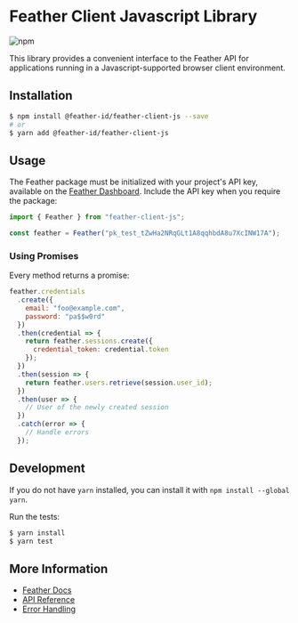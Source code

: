 # Feather Client Javascript Library

![npm](https://img.shields.io/npm/v/feather-id?color=5c70d6)

This library provides a convenient interface to the Feather API for applications running in a Javascript-supported browser client environment.

## Installation

```sh
$ npm install @feather-id/feather-client-js --save
# or
$ yarn add @feather-id/feather-client-js
```

## Usage

The Feather package must be initialized with your project's API key, available on the [Feather Dashboard](https://feather.id/dashboard). Include the API key when you require the package:

```js
import { Feather } from "feather-client-js";

const feather = Feather("pk_test_tZwHa2NRqGLt1A8qqhbdA8u7XcINW17A");
```

### Using Promises

Every method returns a promise:

```js
feather.credentials
  .create({
    email: "foo@example.com",
    password: "pa$$w0rd"
  })
  .then(credential => {
    return feather.sessions.create({
      credential_token: credential.token
    });
  })
  .then(session => {
    return feather.users.retrieve(session.user_id);
  })
  .then(user => {
    // User of the newly created session
  })
  .catch(error => {
    // Handle errors
  });
```

## Development

If you do not have `yarn` installed, you can install it with `npm install --global yarn`.

Run the tests:

```sh
$ yarn install
$ yarn test
```

## More Information

- [Feather Docs](https://feather.id/docs)
- [API Reference](https://feather.id/docs/api)
- [Error Handling](https://feather.id/docs/api#errors)
